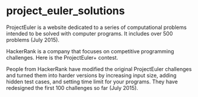 # project_euler_solutions

ProjectEuler is a website dedicated to a series of computational problems intended to be solved with computer programs. It includes over 500 problems (July 2015).

HackerRank is a company that focuses on competitive programming challenges. Here is the ProjectEuler+ contest.

People from HackerRank have modified the original ProjectEuler challenges and turned them into harder versions by increasing input size, adding hidden test cases, and setting time limit for your programs. They have redesigned the first 100 challenges so far (July 2015).
